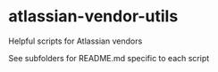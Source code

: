 # atlassian-vendor-utils
Helpful scripts for Atlassian vendors

See subfolders for README.md specific to each script
